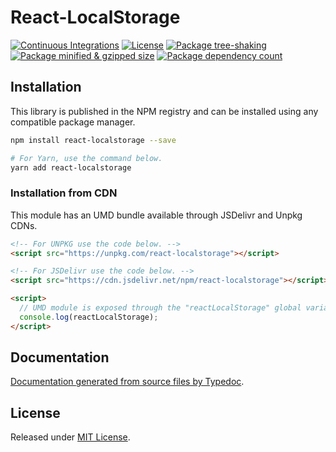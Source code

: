 # React-LocalStorage

[![Continuous Integrations](https://github.com/am1rb/react-localstorage/actions/workflows/continuous-integrations.yaml/badge.svg?branch=main)](https://github.com/am1rb/react-localstorage/actions/workflows/continuous-integrations.yaml)
[![License](https://badgen.net/github/license/am1rb/react-localstorage)](./LICENSE)
[![Package tree-shaking](https://badgen.net/bundlephobia/tree-shaking/react-localstorage)](https://bundlephobia.com/package/react-localstorage)
[![Package minified & gzipped size](https://badgen.net/bundlephobia/minzip/react-localstorage)](https://bundlephobia.com/package/react-localstorage)
[![Package dependency count](https://badgen.net/bundlephobia/dependency-count/reactreact-localstorage)](https://bundlephobia.com/package/react-localstorage)

## Installation

This library is published in the NPM registry and can be installed using any compatible package manager.

```sh
npm install react-localstorage --save

# For Yarn, use the command below.
yarn add react-localstorage
```

### Installation from CDN

This module has an UMD bundle available through JSDelivr and Unpkg CDNs.

```html
<!-- For UNPKG use the code below. -->
<script src="https://unpkg.com/react-localstorage"></script>

<!-- For JSDelivr use the code below. -->
<script src="https://cdn.jsdelivr.net/npm/react-localstorage"></script>

<script>
  // UMD module is exposed through the "reactLocalStorage" global variable.
  console.log(reactLocalStorage);
</script>
```

## Documentation

[Documentation generated from source files by Typedoc](./docs/README.md).

## License

Released under [MIT License](./LICENSE).

